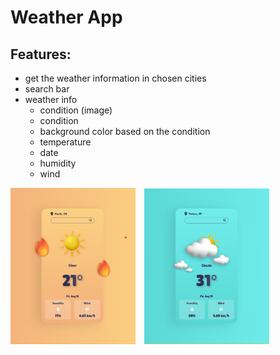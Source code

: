 # Weather App

## Features:

- get the weather information in chosen cities
- search bar
- weather info
  - condition (image)
  - condition
  - background color based on the condition
  - temperature
  - date
  - humidity
  - wind

<p>
 <img src="./public/images/weather-app-sunny.png" width="200" style="margin-right: 10px;">
 <img src="./public/images/weather-app-cloudy.png" width="200">
</p>
